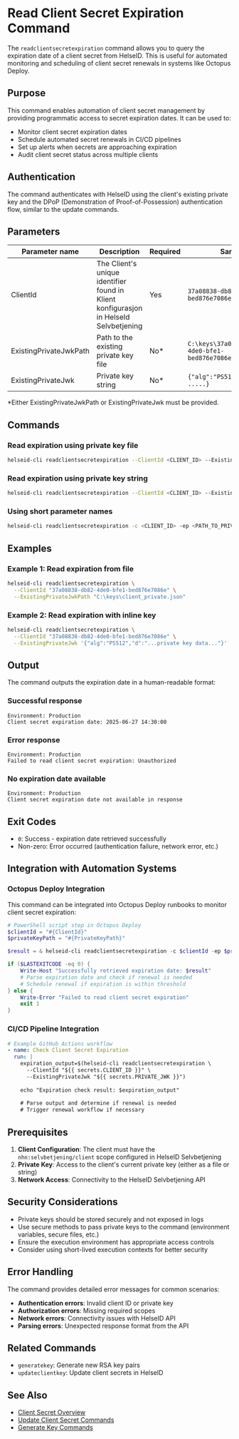# Read Client Secret Expiration Command

The `readclientsecretexpiration` command allows you to query the expiration date of a client secret from HelseID. This is useful for automated monitoring and scheduling of client secret renewals in systems like Octopus Deploy.

## Purpose

This command enables automation of client secret management by providing programmatic access to secret expiration dates. It can be used to:

- Monitor client secret expiration dates
- Schedule automated secret renewals in CI/CD pipelines
- Set up alerts when secrets are approaching expiration
- Audit client secret status across multiple clients

## Authentication

The command authenticates with HelseID using the client's existing private key and the DPoP (Demonstration of Proof-of-Possession) authentication flow, similar to the update commands.

## Parameters

| Parameter name | Description | Required | Sample |
|----------------|-------------|----------|--------|
| ClientId | The Client's unique identifier found in Klient konfigurasjon in HelseId Selvbetjening | Yes | `37a08838-db82-4de0-bfe1-bed876e7086e` |
| ExistingPrivateJwkPath | Path to the existing private key file | No* | `C:\keys\37a08838-db82-4de0-bfe1-bed876e7086e_private.json` |
| ExistingPrivateJwk | Private key string | No* | `{"alg":"PS512","d":"xxx .....}` |

*Either ExistingPrivateJwkPath or ExistingPrivateJwk must be provided.

## Commands

### Read expiration using private key file
```bash
helseid-cli readclientsecretexpiration --ClientId <CLIENT_ID> --ExistingPrivateJwkPath <PATH_TO_PRIVATE_KEY>
```

### Read expiration using private key string
```bash
helseid-cli readclientsecretexpiration --ClientId <CLIENT_ID> --ExistingPrivateJwk <PRIVATE_KEY_JSON>
```

### Using short parameter names
```bash
helseid-cli readclientsecretexpiration -c <CLIENT_ID> -ep <PATH_TO_PRIVATE_KEY>
```

## Examples

### Example 1: Read expiration from file
```bash
helseid-cli readclientsecretexpiration \
  --ClientId "37a08838-db82-4de0-bfe1-bed876e7086e" \
  --ExistingPrivateJwkPath "C:\keys\client_private.json"
```

### Example 2: Read expiration with inline key
```bash
helseid-cli readclientsecretexpiration \
  --ClientId "37a08838-db82-4de0-bfe1-bed876e7086e" \
  --ExistingPrivateJwk '{"alg":"PS512","d":"...private key data..."}'
```

## Output

The command outputs the expiration date in a human-readable format:

### Successful response
```
Environment: Production
Client secret expiration date: 2025-06-27 14:30:00
```

### Error response
```
Environment: Production
Failed to read client secret expiration: Unauthorized
```

### No expiration date available
```
Environment: Production
Client secret expiration date not available in response
```

## Exit Codes

- `0`: Success - expiration date retrieved successfully
- Non-zero: Error occurred (authentication failure, network error, etc.)

## Integration with Automation Systems

### Octopus Deploy Integration
This command can be integrated into Octopus Deploy runbooks to monitor client secret expiration:

```powershell
# PowerShell script step in Octopus Deploy
$clientId = "#{ClientId}"
$privateKeyPath = "#{PrivateKeyPath}"

$result = & helseid-cli readclientsecretexpiration -c $clientId -ep $privateKeyPath

if ($LASTEXITCODE -eq 0) {
    Write-Host "Successfully retrieved expiration date: $result"
    # Parse expiration date and check if renewal is needed
    # Schedule renewal if expiration is within threshold
} else {
    Write-Error "Failed to read client secret expiration"
    exit 1
}
```

### CI/CD Pipeline Integration
```yaml
# Example GitHub Actions workflow
- name: Check Client Secret Expiration
  run: |
    expiration_output=$(helseid-cli readclientsecretexpiration \
      --ClientId "${{ secrets.CLIENT_ID }}" \
      --ExistingPrivateJwk "${{ secrets.PRIVATE_JWK }}")
    
    echo "Expiration check result: $expiration_output"
    
    # Parse output and determine if renewal is needed
    # Trigger renewal workflow if necessary
```

## Prerequisites

1. **Client Configuration**: The client must have the `nhn:selvbetjening/client` scope configured in HelseID Selvbetjening
2. **Private Key**: Access to the client's current private key (either as a file or string)
3. **Network Access**: Connectivity to the HelseID Selvbetjening API

## Security Considerations

- Private keys should be stored securely and not exposed in logs
- Use secure methods to pass private keys to the command (environment variables, secure files, etc.)
- Ensure the execution environment has appropriate access controls
- Consider using short-lived execution contexts for better security

## Error Handling

The command provides detailed error messages for common scenarios:

- **Authentication errors**: Invalid client ID or private key
- **Authorization errors**: Missing required scopes
- **Network errors**: Connectivity issues with HelseID API
- **Parsing errors**: Unexpected response format from the API

## Related Commands

- `generatekey`: Generate new RSA key pairs
- `updateclientkey`: Update client secrets in HelseID

## See Also

- [Client Secret Overview](overview.md)
- [Update Client Secret Commands](client-secret-update-commands.md)
- [Generate Key Commands](generatekey-command.md)
